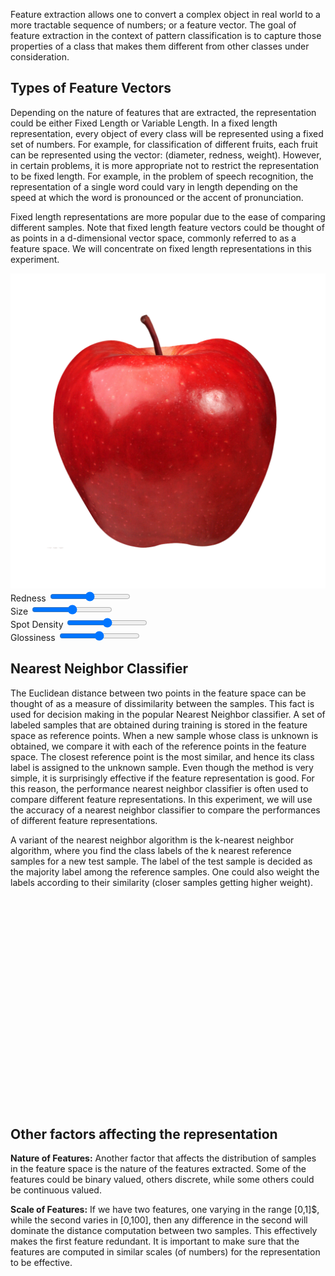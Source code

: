 <div id="feature-extraction" class="section">
    <p>Feature extraction allows one to convert a complex object in real world to a more tractable sequence of numbers; or a feature vector. The goal of feature extraction in the context of pattern classification is to capture those properties of a class that makes them different from other classes under consideration.</p>
</div>

<h2 id="types-of-feature-vectors" class="section-title">Types of Feature Vectors</h2>
<div class="section-content side-by-side">
    <div class="main-content large">
        <p>Depending on the nature of features that are extracted, the representation could be either Fixed Length or Variable Length. In a fixed length representation, every object of every class will be represented using a fixed set of numbers. For example, for classification of different fruits, each fruit can be represented using the vector: (diameter, redness, weight). However, in certain problems, it is more appropriate not to restrict the representation to be fixed length. For example, in the problem of speech recognition, the representation of a single word could vary in length depending on the speed at which the word is pronounced or the accent of pronunciation.</p>
        <p>Fixed length representations are more popular due to the ease of comparing different samples. Note that fixed length feature vectors could be thought of as points in a d-dimensional vector space, commonly referred to as a feature space. We will concentrate on fixed length representations in this experiment.</p>
    </div>
    <div class="visual-content small">
        <div id="apple">
            <img src="images/apple.png" alt="Apple" id="apple-image">
        </div>
        <div class="sliders">
            <div class="slider-control">
                <label for="redness-slider">Redness</label>
                <input type="range" id="redness-slider" class="slider" min="0" max="100" value="50">
            </div>
            <div class="slider-control">
                <label for="size-slider">Size</label>
                <input type="range" id="size-slider" class="slider" min="50" max="100" value="75">
            </div>
            <div class="slider-control">
                <label for="spot-slider">Spot Density</label>
                <input type="range" id="spot-slider" class="slider" min="0" max="100" value="50">
            </div>
            <div class="slider-control">
                <label for="glossiness-slider">Glossiness</label>
                <input type="range" id="glossiness-slider" class="slider" min="0" max="100" value="50">
            </div>
        </div>
    </div>

</div>
<h2 id="nearest-neighbor-classifier" class="section-title">Nearest Neighbor Classifier</h2>
<div class="section-content side-by-side">
    <div class="main-content half">
        <p>The Euclidean distance between two points in the feature space can be thought of as a measure of dissimilarity between the samples. This fact is used for decision making in the popular Nearest Neighbor classifier. A set of labeled samples that are obtained during training is stored in the feature space as reference points. When a new sample whose class is unknown is obtained, we compare it with each of the reference points in the feature space. The closest reference point is the most similar, and hence its class label is assigned to the unknown sample. Even though the method is very simple, it is surprisingly effective if the feature representation is good. For this reason, the performance nearest neighbor classifier is often used to compare different feature representations. In this experiment, we will use the accuracy of a nearest neighbor classifier to compare the performances of different feature representations.</p>
        <p>A variant of the nearest neighbor algorithm is the k-nearest neighbor algorithm, where you find the class labels of the k nearest reference samples for a new test sample. The label of the test sample is decided as the majority label among the reference samples. One could also weight the labels according to their similarity (closer samples getting higher weight).</p>
    </div>
    <div class="visual-content half">
        <div id="scatterplot-container">
            <svg id="scatterplot" width="600" height="400"></svg>
        </div>
    </div>
    <script src="https://d3js.org/d3.v6.min.js"></script>
</div>

<h2 id="other-factors" class="section-title">Other factors affecting the representation</h2>
<div class="section-content">
    <p><strong>Nature of Features:</strong> Another factor that affects the distribution of samples in the feature space is the nature of the features extracted. Some of the features could be binary valued, others discrete, while some others could be continuous valued.</p>
    <p><strong>Scale of Features:</strong> If we have two features, one varying in the range [0,1]$, while the second varies in [0,100], then any difference in the second will dominate the distance computation between two samples. This effectively makes the first feature redundant. It is important to make sure that the features are computed in similar scales (of numbers) for the representation to be effective.</p>
</div>
